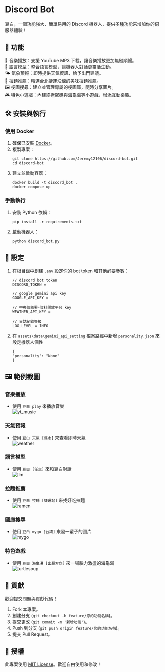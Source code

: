 # Discord Bot

豆白，一個功能強大、簡單易用的 Discord 機器人，提供多種功能來增加你的伺服器體驗！


## 🚀 功能

🎵 音樂播放：支援 YouTube MP3 下載，讓音樂播放更加無縫順暢。  
🤖 語言模型：整合語言模型，讓機器人對話更靈活生動。  
🌤️ 氣象預報：即時提供天氣資訊，給予出門建議。  
🍜 拉麵推薦：精選台北捷運沿線的美味拉麵推薦。  
🖼️ 梗圖搜尋：建立並管理專屬的梗圖庫，隨時分享圖片。  
🎮 特色小遊戲：內建終極密碼與海龜湯等小遊戲，增添互動樂趣。  


## 🛠️ 安裝與執行

### 使用 Docker

1. 確保已安裝 [Docker](https://www.docker.com)。
2. 複製專案：
    ```
    git clone https://github.com/Jeremy12106/discord-bot.git
    cd discord-bot
    ```
3. 建立並啟動容器：
    ```
    docker build -t discord_bot .
    docker compose up
    ```

### 手動執行

1. 安裝 Python 依賴：
    ```
    pip install -r requirements.txt
    ```
2. 啟動機器人：
    ```
    python discord_bot.py
    ```


## 🔧 設定

1. 在根目錄中創建 `.env` 設定你的 bot token 和其他必要參數：
    ```
    // discord bot token
    DISCORD_TOKEN = 

    // google gemini api key
    GOOGLE_API_KEY = 

    // 中央氣象署-資料開放平台 key
    WEATHER_API_KEY = 

    // 日誌紀錄等級
    LOG_LEVEL = INFO
    ```
2. 在 `assets\data\gemini_api_setting` 檔案路經中新增 `personality.json` 來設定機器人個性
    ```
    {
    "personality": "None"
    }   
    ```


## 🖼️ 範例截圖

### 音樂播放

- 使用 `豆白 play` 來播放音樂  
![yt_music](assets/pic/readme/yt_music.jpg)  

### 天氣預報

- 使用 `豆白 天氣 [縣市]` 來查看即時天氣  
![weather](assets/pic/readme/weather.jpg)  

### 語言模型

- 使用 `豆白 [任意]` 來和豆白對話  
![llm](assets/pic/readme/llm.jpg)  

### 拉麵推薦

- 使用 `豆白 拉麵 [捷運站]` 來找好吃拉麵  
![ramen](assets/pic/readme/ramen.jpg)  

### 圖庫搜尋

- 使用 `豆白 mygo [台詞]` 來發一輩子的圖片  
![mygo](assets/pic/readme/mygo.jpg)  

### 特色遊戲

- 使用 `豆白 海龜湯 [出題方向]` 來一場腦力激盪的海龜湯  
![turtlesoup](assets/pic/readme/turtlesoup.jpg)  


## 🤝 貢獻

歡迎提交問題與貢獻代碼！

1. Fork 本專案。
2. 創建分支 (`git checkout -b feature/您的功能名稱`)。
3. 提交更改 (`git commit -m '新增功能'`)。
4. Push 到分支 (`git push origin feature/您的功能名稱`)。
5. 提交 Pull Request。


## 📄 授權

此專案使用 [MIT License](https://opensource.org/license/mit)。歡迎自由使用和修改！